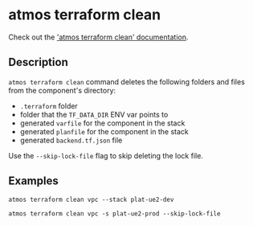 # atmos terraform clean

Check out the ['atmos terraform clean' documentation](https://atmos.tools/cli/commands/terraform/clean).

## Description

`atmos terraform clean` command deletes the following folders and files from the component's directory:

- `.terraform` folder
  <br/>
- folder that the `TF_DATA_DIR` ENV var points to
  <br/>
- generated `varfile` for the component in the stack
  <br/>
- generated `planfile` for the component in the stack
  <br/>
- generated `backend.tf.json` file

Use the `--skip-lock-file` flag to skip deleting the lock file.

## Examples

`atmos terraform clean vpc --stack plat-ue2-dev`

`atmos terraform clean vpc -s plat-ue2-prod --skip-lock-file`
